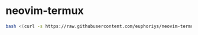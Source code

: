 # neovim-termux
```bash
bash <(curl -s https://raw.githubusercontent.com/euphoriys/neovim-termux/main/setup.sh)
```
